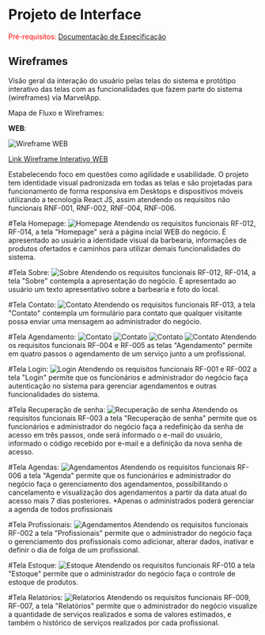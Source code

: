 
# Projeto de Interface

<span style="color:red">Pré-requisitos: <a href="2-Especificação do Projeto.md"> Documentação de Especificação</a></span>

## Wireframes

Visão geral da interação do usuário pelas telas do sistema e protótipo interativo das telas com as funcionalidades que fazem parte do sistema (wireframes) via MarvelApp.

Mapa de Fluxo e Wireframes:

**WEB**:

![Wireframe WEB](img/flowmap_final.png)

<a href="https://marvelapp.com/prototype/7de3jfh" target="_blank"> Link Wireframe Interativo WEB</a>

Estabelecendo foco em questões como agilidade e usabilidade. O projeto tem identidade visual padronizada em todas as telas e são projetadas para funcionamento de forma responsiva em Desktops e dispositivos móveis utilizando a tecnologia React JS, assim atendendo os requisitos não funcionais RNF-001, RNF-002, RNF-004, RNF-006.

#Tela Homepage:
![Homepage](img/homepage.png)
Atendendo os requisitos funcionais RF-012, RF-014, a tela "Homepage" será a página incial WEB do negócio. É apresentado ao usuário a identidade visual da barbearia, informações de produtos ofertados e caminhos para utilizar demais funcionalidades do sistema. 

#Tela Sobre:
![Sobre](img/sobre.png)
Atendendo os requisitos funcionais RF-012, RF-014, a tela "Sobre" contempla a apresentação do negócio. É apresentado ao usuário um texto apresentativo sobre a barbearia e foto do local. 

#Tela Contato:
![Contato](img/contato.png)
Atendendo os requisitos funcionais RF-013, a tela "Contato" contempla um formulário para contato que qualquer visitante possa enviar uma mensagem ao administrador do negócio. 

#Tela Agendamento:
![Contato](img/age_1.png)
![Contato](img/age_2.png)
![Contato](img/age_3.png)
![Contato](img/age_4.png)
Atendendo os requisitos funcionais RF-004 e RF-005 as telas "Agendamento" permite em quatro passos o agendamento de um serviço junto a um profissional. 

#Tela Login:
![Login](img/login.png)
Atendendo os requisitos funcionais RF-001 e RF-002 a tela "Login" permite que os funcionários e administrador do negócio faça autenticação no sistema para gerenciar agendamentos e outras funcionalidades do sistema. 

#Tela Recuperação de senha:
![Recuperação de senha](img/recupera_senha.png)
Atendendo os requisitos funcionais RF-003 a tela "Recuperação de senha" permite que os funcionários e administrador do negócio faça a redefinição da senha de acesso em três passos, onde será informado o e-mail do usuário, informado o código recebido por e-mail e a definição da nova senha de acesso. 


#Tela Agendas:
![Agendamentos](img/pla_agenda.png)
Atendendo os requisitos funcionais RF-006 a tela "Agenda" permite que os funcionários e administrador do negócio faça o gerenciamento dos agendamentos, possibilitando o cancelamento e visualização dos agendamentos a partir da data atual do acesso mais 7 dias posteriores. *Apenas o administrados poderá gerenciar a agenda de todos profissionais

#Tela Profissionais:
![Agendamentos](img/pla_agenda.png)
Atendendo os requisitos funcionais RF-002 a tela "Profissionais" permite que o administrador do negócio faça o gerenciamento dos profissionais como adicionar, alterar dados, inativar e definir o dia de folga de um profissional. 

#Tela Estoque:
![Estoque](img/pla_estoque.png)
Atendendo os requisitos funcionais RF-010 a tela "Estoque" permite que o administrador do negócio faça o controle de estoque de produtos.

#Tela Relatórios:
![Relatorios](img/pla_relatorios.png)
Atendendo os requisitos funcionais RF-009, RF-007, a tela "Relatórios" permite que o administrador do negócio visualize a quantidade de serviços realizados e soma de valores estimados, e também o histórico de serviços realizados por cada profissional.

